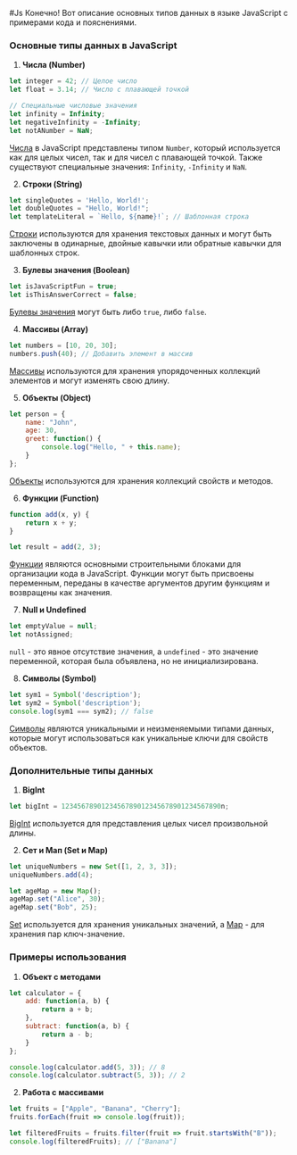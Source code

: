 #Js
Конечно! Вот описание основных типов данных в языке JavaScript с примерами кода и пояснениями.

### Основные типы данных в JavaScript

1. **Числа (Number)**

```javascript
let integer = 42; // Целое число
let float = 3.14; // Число с плавающей точкой

// Специальные числовые значения
let infinity = Infinity;
let negativeInfinity = -Infinity;
let notANumber = NaN;
```
[Числа](https://ru.wikipedia.org/wiki/Число_(программирование)) в JavaScript представлены типом `Number`, который используется как для целых чисел, так и для чисел с плавающей точкой. Также существуют специальные значения: `Infinity`, `-Infinity` и `NaN`.

2. **Строки (String)**

```javascript
let singleQuotes = 'Hello, World!';
let doubleQuotes = "Hello, World!";
let templateLiteral = `Hello, ${name}!`; // Шаблонная строка
```
[Строки](https://ru.wikipedia.org/wiki/Строка_(программирование)) используются для хранения текстовых данных и могут быть заключены в одинарные, двойные кавычки или обратные кавычки для шаблонных строк.

3. **Булевы значения (Boolean)**

```javascript
let isJavaScriptFun = true;
let isThisAnswerCorrect = false;
```
[Булевы значения](https://ru.wikipedia.org/wiki/Булев_тип) могут быть либо `true`, либо `false`.

4. **Массивы (Array)**

```javascript
let numbers = [10, 20, 30];
numbers.push(40); // Добавить элемент в массив
```
[Массивы](https://ru.wikipedia.org/wiki/Массив_(структура_данных)) используются для хранения упорядоченных коллекций элементов и могут изменять свою длину.

5. **Объекты (Object)**

```javascript
let person = {
    name: "John",
    age: 30,
    greet: function() {
        console.log("Hello, " + this.name);
    }
};
```
[Объекты](https://ru.wikipedia.org/wiki/Объект_(программирование)) используются для хранения коллекций свойств и методов.

6. **Функции (Function)**

```javascript
function add(x, y) {
    return x + y;
}

let result = add(2, 3);
```
[Функции](https://ru.wikipedia.org/wiki/Функция_(программирование)) являются основными строительными блоками для организации кода в JavaScript. Функции могут быть присвоены переменным, переданы в качестве аргументов другим функциям и возвращены как значения.

7. **Null и Undefined**

```javascript
let emptyValue = null;
let notAssigned;
```
`null` - это явное отсутствие значения, а `undefined` - это значение переменной, которая была объявлена, но не инициализирована.

8. **Символы (Symbol)**

```javascript
let sym1 = Symbol('description');
let sym2 = Symbol('description');
console.log(sym1 === sym2); // false
```
[Символы](https://ru.wikipedia.org/wiki/Символ_(программирование)) являются уникальными и неизменяемыми типами данных, которые могут использоваться как уникальные ключи для свойств объектов.

### Дополнительные типы данных

1. **BigInt**

```javascript
let bigInt = 1234567890123456789012345678901234567890n;
```
[BigInt](https://ru.wikipedia.org/wiki/BigInt) используется для представления целых чисел произвольной длины.

2. **Сет и Мап (Set и Map)**

```javascript
let uniqueNumbers = new Set([1, 2, 3, 3]);
uniqueNumbers.add(4);

let ageMap = new Map();
ageMap.set("Alice", 30);
ageMap.set("Bob", 25);
```
[Set](https://ru.wikipedia.org/wiki/Set_(структура_данных)) используется для хранения уникальных значений, а [Map](https://ru.wikipedia.org/wiki/Map_(структура_данных)) - для хранения пар ключ-значение.

### Примеры использования

1. **Объект с методами**

```javascript
let calculator = {
    add: function(a, b) {
        return a + b;
    },
    subtract: function(a, b) {
        return a - b;
    }
};

console.log(calculator.add(5, 3)); // 8
console.log(calculator.subtract(5, 3)); // 2
```

2. **Работа с массивами**

```javascript
let fruits = ["Apple", "Banana", "Cherry"];
fruits.forEach(fruit => console.log(fruit));

let filteredFruits = fruits.filter(fruit => fruit.startsWith("B"));
console.log(filteredFruits); // ["Banana"]
```

